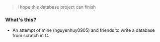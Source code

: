 > I hope this database project can finish
### What's this?
- An attempt of mine (nguyenhuy0905) and friends to write a database from scratch in C.
